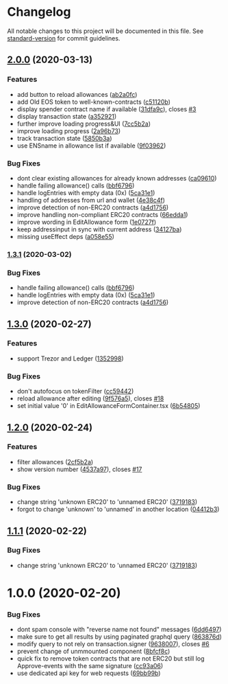 # Changelog

All notable changes to this project will be documented in this file. See [standard-version](https://github.com/conventional-changelog/standard-version) for commit guidelines.

## [2.0.0](https://github.com/TripleSpeeder/token-allowance-checker/compare/v1.3.0...v2.0.0) (2020-03-13)


### Features

* add button to reload allowances ([ab2a0fc](https://github.com/TripleSpeeder/token-allowance-checker/commit/ab2a0fc1b6e0ce8a7c9b413a4e45f7f3631c8ec4))
* add Old EOS token to well-known-contracts ([c51120b](https://github.com/TripleSpeeder/token-allowance-checker/commit/c51120b848ec83981b5396b45e0a0c72d0c80b94))
* display spender contract name if available ([31dfa9c](https://github.com/TripleSpeeder/token-allowance-checker/commit/31dfa9cb5438cc5018c47b68ab79892f6f88e93d)), closes [#3](https://github.com/TripleSpeeder/token-allowance-checker/issues/3)
* display transaction state ([a352921](https://github.com/TripleSpeeder/token-allowance-checker/commit/a352921a33f1bcf41a264d51b89c003de0aea19d))
* further improve loading progress&UI ([7cc5b2a](https://github.com/TripleSpeeder/token-allowance-checker/commit/7cc5b2a42b9f619714ced17548caf38feec96405))
* improve loading progress ([2a96b73](https://github.com/TripleSpeeder/token-allowance-checker/commit/2a96b73a3224d03abe659fef2c25a861a66eb237))
* track transaction state ([5850b3a](https://github.com/TripleSpeeder/token-allowance-checker/commit/5850b3ab018614a9db67a1f63e51bdfa585ec8b9))
* use ENSname in allowance list if available ([9f03962](https://github.com/TripleSpeeder/token-allowance-checker/commit/9f03962e0c5c157ce157d720ad204ec8975b33c1))


### Bug Fixes

* dont clear existing allowances for already known addresses ([ca09610](https://github.com/TripleSpeeder/token-allowance-checker/commit/ca0961070d5f1f47733fe90d16983d01ca728f1e))
* handle failing allowance() calls ([bbf6796](https://github.com/TripleSpeeder/token-allowance-checker/commit/bbf6796697b2bc231144531cae8921cc6afdc3f7))
* handle logEntries with empty data (0x) ([5ca31e1](https://github.com/TripleSpeeder/token-allowance-checker/commit/5ca31e1b0f0a03cc2d14f218f87e3c58cdba2ba3))
* handling of addresses from url and wallet ([4e38c4f](https://github.com/TripleSpeeder/token-allowance-checker/commit/4e38c4fb2eee3e89cacaaaf3563b3111e32438be))
* improve detection of non-ERC20 contracts ([a4d1756](https://github.com/TripleSpeeder/token-allowance-checker/commit/a4d17560993091bac30e120f56ab8d9b5d808040))
* improve handling non-compliant ERC20 contracts ([66edda1](https://github.com/TripleSpeeder/token-allowance-checker/commit/66edda15dc5f9ff5d1e3deadb2502da4db8d01bd))
* improve wording in EditAllowance form ([1e0727f](https://github.com/TripleSpeeder/token-allowance-checker/commit/1e0727f6e79b7c768907ee5b726c26fd06196aef))
* keep addressinput in sync with current address ([34127ba](https://github.com/TripleSpeeder/token-allowance-checker/commit/34127baac001b56925ecc428e9066815735c538a))
* missing useEffect deps ([a058e55](https://github.com/TripleSpeeder/token-allowance-checker/commit/a058e5557b6287cf8af696f3824f0c6fee56bb26))

### [1.3.1](https://github.com/TripleSpeeder/token-allowance-checker/compare/v1.3.0...v1.3.1) (2020-03-02)


### Bug Fixes

* handle failing allowance() calls ([bbf6796](https://github.com/TripleSpeeder/token-allowance-checker/commit/bbf6796697b2bc231144531cae8921cc6afdc3f7))
* handle logEntries with empty data (0x) ([5ca31e1](https://github.com/TripleSpeeder/token-allowance-checker/commit/5ca31e1b0f0a03cc2d14f218f87e3c58cdba2ba3))
* improve detection of non-ERC20 contracts ([a4d1756](https://github.com/TripleSpeeder/token-allowance-checker/commit/a4d17560993091bac30e120f56ab8d9b5d808040))

## [1.3.0](https://github.com/TripleSpeeder/token-allowance-checker/compare/v1.2.0...v1.3.0) (2020-02-27)


### Features

* support Trezor and Ledger ([1352998](https://github.com/TripleSpeeder/token-allowance-checker/commit/13529986ccd15f3e49e94653a738467e5b784faa))


### Bug Fixes

* don't autofocus on tokenFilter ([cc59442](https://github.com/TripleSpeeder/token-allowance-checker/commit/cc594429b86e0fbbd5bffe79c7b968f02dc2f255))
* reload allowance after editing ([9f576a5](https://github.com/TripleSpeeder/token-allowance-checker/commit/9f576a568467464b4508bdadc94002180c3a1e7a)), closes [#18](https://github.com/TripleSpeeder/token-allowance-checker/issues/18)
* set initial value '0' in EditAllowanceFormContainer.tsx ([6b54805](https://github.com/TripleSpeeder/token-allowance-checker/commit/6b5480529434a2f487134ee3fab6c8d3c019918c))

## [1.2.0](https://github.com/TripleSpeeder/token-allowance-checker/compare/v1.0.0...v1.2.0) (2020-02-24)


### Features

* filter allowances ([2cf5b2a](https://github.com/TripleSpeeder/token-allowance-checker/commit/2cf5b2ac84c8bfd7a207919a4a39be15da8cff9c))
* show version number ([4537a97](https://github.com/TripleSpeeder/token-allowance-checker/commit/4537a97a725313ee19293414d133d86453cda718)), closes [#17](https://github.com/TripleSpeeder/token-allowance-checker/issues/17)


### Bug Fixes

* change string 'unknown ERC20' to 'unnamed ERC20' ([3719183](https://github.com/TripleSpeeder/token-allowance-checker/commit/3719183cb21dfe8eba86bc1571f8703a723a0fc4))
* forgot to change 'unknown' to 'unnamed' in another location ([04412b3](https://github.com/TripleSpeeder/token-allowance-checker/commit/04412b30498667524c9a613d14a2bfc74cc15cf6))

## [1.1.1](https://github.com/TripleSpeeder/token-allowance-checker/compare/v1.1.0...v1.1.1) (2020-02-22)


### Bug Fixes

* change string 'unknown ERC20' to 'unnamed ERC20' ([3719183](https://github.com/TripleSpeeder/token-allowance-checker/commit/3719183cb21dfe8eba86bc1571f8703a723a0fc4))

# 1.0.0 (2020-02-20)


### Bug Fixes

* dont spam console with "reverse name not found" messages ([6dd6497](https://github.com/TripleSpeeder/token-allowance-checker/commit/6dd6497bc8c6255bc3e27ce751bf3eb4883bbbc3))
* make sure to get all results by using paginated graphql query ([863876d](https://github.com/TripleSpeeder/token-allowance-checker/commit/863876dd56d5fffc4cd736b1960763b0ed964983))
* modify query to not rely on transaction.signer ([9638007](https://github.com/TripleSpeeder/token-allowance-checker/commit/96380073a0d0bfdd3ead6560ffc5105e3cc95578)), closes [#6](https://github.com/TripleSpeeder/token-allowance-checker/issues/6)
* prevent change of unmmounted component ([8bfcf8c](https://github.com/TripleSpeeder/token-allowance-checker/commit/8bfcf8cf57dd4d620cfe0b435c1c42dea4f08945))
* quick fix to remove token contracts that are not ERC20 but still log Approve-events with the same signature ([cc93a06](https://github.com/TripleSpeeder/token-allowance-checker/commit/cc93a061732e5ab0f6f8cb34209555498347b3b1))
* use dedicated api key for web requests ([69bb99b](https://github.com/TripleSpeeder/token-allowance-checker/commit/69bb99b4c48339734148246f8eefd42a32201dfd))
